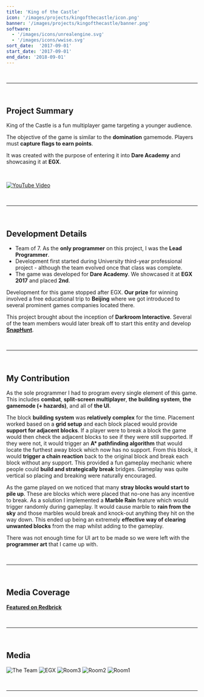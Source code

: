 ```yaml
---
title: 'King of the Castle'
icon: '/images/projects/kingofthecastle/icon.png'
banner: '/images/projects/kingofthecastle/banner.png'
software:
  - '/images/icons/unrealengine.svg'
  - '/images/icons/wwise.svg'
sort_date:  '2017-09-01'
start_date: '2017-09-01'
end_date: '2018-09-01'
---
```


<br/>

___

<br/>

## Project Summary

King of the Castle is a fun multiplayer game targeting a younger audience.

The objective of the game is similar to the **domination** gamemode. Players must **capture flags to earn points**.

It was created with the purpose of entering it into **Dare Academy** and showcasing it at **EGX**. 

<br/>

[![YouTube Video](https://img.youtube.com/vi/kIAGHUiPl1M/0.jpg)](https://www.youtube.com/watch?v=kIAGHUiPl1M?)

<br/>

___

<br/>

## Development Details

- Team of 7. As the **only programmer** on this project, I was the **Lead Programmer**.
- Development first started during University third-year professional project - although the team evolved once that class was complete.
- The game was developed for **Dare Academy**. We showcased it at **EGX 2017** and placed **2nd**.

Development for this game stopped after EGX. **Our prize** for winning involved a free educational trip to **Beijing** where we got introduced to several prominent games companies located there.

This project brought about the inception of **Darkroom Interactive**. Several of the team members would later break off to start this entity and develop [**SnapHunt**](/projects/snaphunt).

<br/>

___

<br/>

## My Contribution

As the sole programmer I had to program every single element of this game. This includes **combat**, **split-screen multiplayer**, **the building system**, **the gamemode (+ hazards)**, and all of **the UI**.

The block **building system** was **relatively complex** for the time. Placement worked based on a **grid setup** and each block placed would provide **support for adjacent blocks**. If a player were to break a block the game would then check the adjacent blocks to see if they were still supported. If they were not, it would trigger an **A\* pathfinding algorithm** that would locate the furthest away block which now has no support. From this block, it would **trigger a chain reaction** back to the original block and break each block without any support. This provided a fun gameplay mechanic where people could **build and strategically break** bridges. Gameplay was quite vertical so placing and breaking were naturally encouraged.

As the game played on we noticed that many **stray blocks would start to pile up**. These are blocks which were placed that no-one has any incentive to break. As a solution I implemented a **Marble Rain** feature which would trigger randomly during gameplay. It would cause marble to **rain from the sky** and those marbles would break and knock-out anything they hit on the way down. This ended up being an extremely **effective way of clearing unwanted blocks** from the map whilst adding to the gameplay.

There was not enough time for UI art to be made so we were left with the **programmer art** that I came up with.

<br/>

___

<br/>

## Media Coverage

[**Featured on Redbrick**](https://www.redbrick.me/egx-top-5-multiplayer-games/)

<br/>

___

<br/>

## Media

![The Team](/images/projects/kingofthecastle/theteam.png)
![EGX](/images/projects/kingofthecastle/egx.png)
![Room3](/images/projects/kingofthecastle/room3.png)
![Room2](/images/projects/kingofthecastle/room2.png)
![Room1](/images/projects/kingofthecastle/room1.png)

<br/>

___

<br/>
